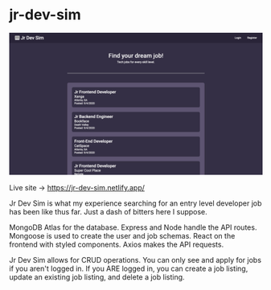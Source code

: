 # jr-dev-sim

![jr-dev-sim](./frontend/src/assets/jr-dev-sim.jpg)

Live site -> https://jr-dev-sim.netlify.app/

Jr Dev Sim is what my experience searching for an entry level developer job has been like thus far. Just a dash of bitters here I suppose.

MongoDB Atlas for the database. Express and Node handle the API routes. Mongoose is used to create the user and job schemas. React on the frontend with styled components. Axios makes the API requests.

Jr Dev Sim allows for CRUD operations. You can only see and apply for jobs if you aren't logged in. If you ARE logged in, you can create a job listing, update an existing job listing, and delete a job listing.
